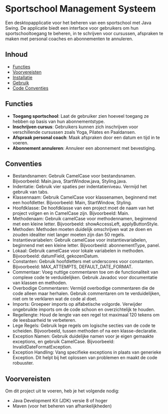 # Sportschool Management Systeem

Een desktopapplicatie voor het beheren van een sportschool met Java Swing. De applicatie biedt een interface voor gebruikers om hun sportschooltoegang te beheren, in te schrijven voor cursussen, afspraken te maken met personal coaches en abonnementen te annuleren.

## Inhoud

- [Functies](#functies)
- [Voorvereisten](#voorvereisten)
- [Installatie](#installatie)
- [Gebruik](#gebruik)
- [Code Conventies](#conventies)

## Functies

- **Toegang sportschool**: Laat de gebruiker zien hoeveel toegang ze hebben op basis van hun abonnementstype.
- **Inschrijven cursus**: Gebruikers kunnen zich inschrijven voor verschillende cursussen zoals Yoga, Pilates en Paaldansen.
- **Afspraak personal coach**: Maak afspraken door een datum en tijd in te voeren.
- **Abonnement annuleren**: Annuleer een abonnement met bevestiging.

## Conventies
  - Bestandsnamen: Gebruik CamelCase voor bestandsnamen. Bijvoorbeeld: Main.java, StartWindow.java, Styling.java.
  - Indentatie: Gebruik vier spaties per indentatieniveau. Vermijd het gebruik van tabs.
  - Klassennaam: Gebruik CamelCase voor klassenamen, beginnend met een hoofdletter. Bijvoorbeeld: Main, StartWindow, Styling.
  - Hoofdklasse: De hoofdklasse van een project moet de naam van het project volgen en in CamelCase zijn. Bijvoorbeeld: Main.
  - Methodenaam: Gebruik camelCase voor methodennamen, beginnend met een kleine letter. Bijvoorbeeld: showAccessLeft, applyButtonStyle.
  - Methoden: Methoden moeten duidelijk omschrijven wat ze doen en zouden idealiter niet langer moeten zijn dan 50 regels.
  - Instantievariabelen: Gebruik camelCase voor instantievariabelen, beginnend met een kleine letter. Bijvoorbeeld: abonnementType, panel.
  - Lokaal: Gebruik camelCase voor lokale variabelen in methoden. Bijvoorbeeld: datumField, gekozenDatum.
  - Constanten: Gebruik hoofdletters met underscores voor constanten. Bijvoorbeeld: MAX_ATTEMPTS, DEFAULT_DATE_FORMAT.
  - Commentaar: Voeg nuttige commentaren toe om de functionaliteit van complexe code te verduidelijken. Gebruik Javadoc voor documentatie van klassen en methoden.
  - Overbodige Commentaren: Vermijd overbodige commentaren die de code alleen maar herhalen. Gebruik commentaren om te verduidelijken, niet om te verklaren wat de code al doet.
  - Imports: Groepeer imports op alfabetische volgorde. Verwijder ongebruikte imports om de code schoon en overzichtelijk te houden.
  - Regellengte: Houd de lengte van een regel tot maximaal 120 tekens om de leesbaarheid te verbeteren.
  - Lege Regels: Gebruik lege regels om logische secties van de code te scheiden. Bijvoorbeeld, tussen methoden of na een klasse-declaratie.
  - Exception Namen: Gebruik duidelijke namen voor je eigen gemaakte exceptions, en gebruik CamelCase. Bijvoorbeeld: InvalidDateFormatException.
  - Exception Handling: Vang specifieke exceptions in plaats van generieke Exception. Dit helpt bij het oplossen van problemen en maakt de code robuuster.

## Voorvereisten

Om dit project uit te voeren, heb je het volgende nodig:

- Java Development Kit (JDK) versie 8 of hoger
- Maven (voor het beheren van afhankelijkheden)

